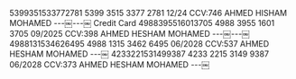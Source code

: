 5399351533772781
5399 3515 3377 2781
12/24
CCV:746
AHMED HISHAM MOHAMED
---￼---￼
Credit Card
4988395516013705
4988 3955 1601 3705
09/2025
CCV:398
AHMED HESHAM MOHAMED
---￼---￼
4988131534626495
4988 1315 3462 6495
06/2028
CCV:537
AHMED HESHAM MOHAMED
---￼
4233221531499387
4233 2215 3149 9387
06/2028
CCV:373
AHMED HESHAM MOHAMED
---￼

